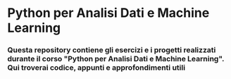 <h1 align="left">Python per Analisi Dati e Machine Learning </h1>

###

<h3 align="left">Questa repository contiene gli esercizi e i progetti realizzati durante il corso "Python per Analisi Dati e Machine Learning". Qui troverai codice, appunti e approfondimenti utili</h3>

